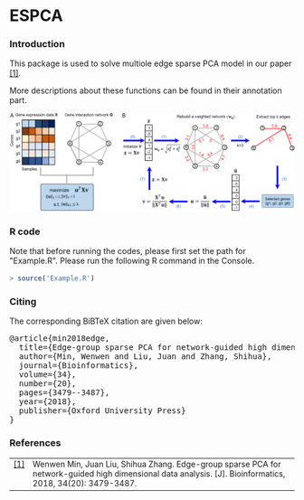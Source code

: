 # ESPCA 

### Introduction
This package is used to solve multiole edge sparse PCA model in our paper <a class="footnote-reference" href="#id2" id="id1">[1]</a>. 

More descriptions about these functions can be found in their annotation part.

<p align="center"> 
<img src="https://github.com/wenwenmin/ESPCA/blob/master/ESPCA.png">
</p>

### R code
Note that before running the codes, please first set the path for "Example.R".
Please run the following R command in the Console. 

``` r
> source('Example.R') 
```

### Citing
<p>The corresponding BiBTeX citation are given below:</p>
<div class="highlight-none"><div class="highlight"><pre>
@article{min2018edge,
  title={Edge-group sparse PCA for network-guided high dimensional data analysis},
  author={Min, Wenwen and Liu, Juan and Zhang, Shihua},
  journal={Bioinformatics},
  volume={34},
  number={20},
  pages={3479--3487},
  year={2018},
  publisher={Oxford University Press}
}</pre></div>
  
### References
<table class="docutils footnote" frame="void" id="id2" rules="none">
<colgroup><col class="label" /><col /></colgroup>
<tbody valign="top">
<tr><td class="label"><a class="fn-backref" href="#id2">[1]</a></td><td> Wenwen Min, Juan Liu, Shihua Zhang. Edge-group sparse PCA for network-guided high dimensional data analysis. [J]. Bioinformatics, 2018, 34(20): 3479-3487. </td></tr>
</tbody>
</table>


